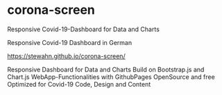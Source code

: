 # corona-screen
Responsive Covid-19-Dashboard for Data and Charts

Responsive Covid-19 Dashboard in German

https://stewahn.github.io/corona-screen/

Responsive Dashboard for Data and Charts
Build on Bootstrap.js and Chart.js
WebApp-Functionalities with GithubPages
OpenSource and free
Optimized for Covid-19 Code, Design and Content


